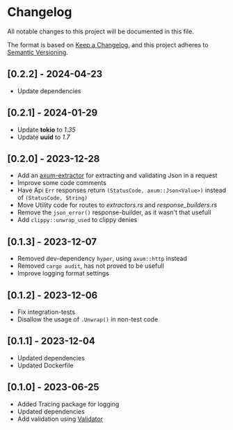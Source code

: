 # Changelog

All notable changes to this project will be documented in this file.

The format is based on [Keep a Changelog](https://keepachangelog.com/en/1.0.0/),
and this project adheres to [Semantic Versioning](https://semver.org/spec/v2.0.0.html).

## [0.2.2] - 2024-04-23
- Update dependencies

## [0.2.1] - 2024-01-29
- Update **tokio** to *1.35*
- Update **uuid** to *1.7*

## [0.2.0] - 2023-12-28
- Add an [axum-extractor](https://docs.rs/axum/latest/axum/#extractors) for extracting and validating Json in a request
- Improve some code comments
- Have Api `Err` responses return `(StatusCode, axum::Json<Value>)` instead of `(StatusCode, String)`
- Move Utility code for routes to *extractors.rs* and *response_builders.rs*
- Remove the `json_error()` response-builder, as it wasn't that usefull
- Add `clippy::unwrap_used` to clippy denies

## [0.1.3] - 2023-12-07
- Removed dev-dependency `hyper`, using `axum::http` instead
- Removed `cargo audit`, has not proved to be usefull
- Improve logging format settings

## [0.1.2] - 2023-12-06
- Fix integration-tests
- Disallow the usage of `.Unwrap()` in non-test code

## [0.1.1] - 2023-12-04
- Updated dependencies
- Updated Dockerfile

## [0.1.0] - 2023-06-25
- Added Tracing package for logging
- Updated dependencies
- Add validation using [Validator](https://docs.rs/validator)

